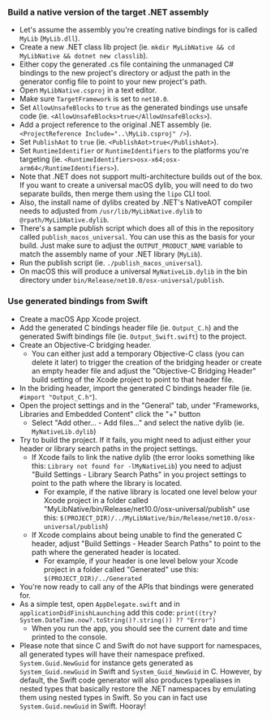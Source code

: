 ### Build a native version of the target .NET assembly

- Let's assume the assembly you're creating native bindings for is called `MyLib` (`MyLib.dll`).
- Create a new .NET class lib project (ie. `mkdir MyLibNative && cd MyLibNative && dotnet new classlib`).
- Either copy the generated .cs file containing the unmanaged C# bindings to the new project's directory or adjust the path in the generator config file to point to your new project's path.
- Open `MyLibNative.csproj` in a text editor.
- Make sure `TargetFramework` is set to `net10.0`.
- Set `AllowUnsafeBlocks` to `true` as the generated bindings use unsafe code (ie. `<AllowUnsafeBlocks>true</AllowUnsafeBlocks>`).
- Add a project reference to the original .NET assembly (ie. `<ProjectReference Include="..\MyLib.csproj" />`).
- Set `PublishAot` to `true` (ie. `<PublishAot>true</PublishAot>`).
- Set `RuntimeIdentifier` or `RuntimeIdentifiers` to the platforms you're targeting (ie. `<RuntimeIdentifiers>osx-x64;osx-arm64</RuntimeIdentifiers>`).
- Note that .NET does not support multi-architecture builds out of the box. If you want to create a universal macOS dylib, you will need to do two separate builds, then merge them using the `lipo` CLI tool.
- Also, the install name of dylibs created by .NET's NativeAOT compiler needs to adjusted from `/usr/lib/MyLibNative.dylib` to `@rpath/MyLibNative.dylib`.
- There's a sample publish script which does all of this in the repository called `publish_macos_universal`. You can use this as the basis for your build. Just make sure to adjust the `OUTPUT_PRODUCT_NAME` variable to match the assembly name of your .NET library (`MyLib`).
- Run the publish script (ie. `./publish_macos_universal`).
- On macOS this will produce a universal `MyNativeLib.dylib` in the bin directory under `bin/Release/net10.0/osx-universal/publish`.


### Use generated bindings from Swift

- Create a macOS App Xcode project.
- Add the generated C bindings header file (ie. `Output_C.h`) and the generated Swift bindings file (ie. `Output_Swift.swift`) to the project.
- Create an Objective-C bridging header.
  - You can either just add a temporary Objective-C class (you can delete it later) to trigger the creation of the bridging header or create an empty header file and adjust the "Objective-C Bridging Header" build setting of the Xcode project to point to that header file.
- In the briding header, import the generated C bindings header file (ie. `#import "Output_C.h"`).
- Open the project settings and in the "General" tab, under "Frameworks, Libraries and Embedded Content" click the "+" button
    - Select "Add other... - Add files..." and select the native dylib (ie. `MyNativeLib.dylib`)
- Try to build the project. If it fails, you might need to adjust either your header or library search paths in the project settings.
    - If Xcode fails to link the native dylib (the error looks something like this: `Library not found for -lMyNativeLib`) you need to adjust "Build Settings - Library Search Paths" in you project settings to point to the path where the library is located.
        - For example, if the native library is located one level below your Xcode project in a folder called "MyLibNative/bin/Release/net10.0/osx-universal/publish" use this: `$(PROJECT_DIR)/../MyLibNative/bin/Release/net10.0/osx-universal/publish`)
    - If Xcode complains about being unable to find the generated C header, adjust "Build Settings - Header Search Paths" to point to the path where the generated header is located.
        - For example, if your header is one level below your Xcode project in a folder called "Generated" use this: `$(PROJECT_DIR)/../Generated`
- You're now ready to call any of the APIs that bindings were generated for.
- As a simple test, open `AppDelegate.swift` and in `applicationDidFinishLaunching` add this code: `print((try? System.DateTime.now?.toString()?.string()) ?? "Error")`
    - When you run the app, you should see the current date and time printed to the console.
- Please note that since C and Swift do not have support for namespaces, all generated types will have their namespace prefixed. `System.Guid.NewGuid` for instance gets generated as `System_Guid.newGuid` in Swift and `System_Guid_NewGuid` in C. However, by default, the Swift code generator will also produces typealiases in nested types that basically restore the .NET namespaces by emulating them using nested types in Swift. So you can in fact use `System.Guid.newGuid` in Swift. Hooray!
